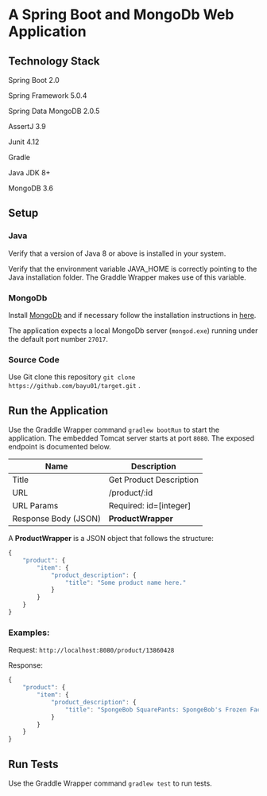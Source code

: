 # A Spring Boot and MongoDb Web Application

## Technology Stack

Spring Boot 2.0

Spring Framework 5.0.4

Spring Data MongoDB 2.0.5

AssertJ 3.9

Junit 4.12

Gradle

Java JDK 8+

MongoDB 3.6



## Setup

### Java

Verify that a version of Java 8 or above is installed in your system.

Verify that the environment variable JAVA_HOME is correctly pointing to the Java installation folder. The Graddle Wrapper makes use of this variable.

### MongoDb

Install [MongoDb](https://www.mongodb.com/download-center?jmp=nav#community) and if necessary follow the installation instructions in [here](https://docs.mongodb.com/manual/tutorial/install-mongodb-on-windows/).

The application expects a local MongoDb server (`mongod.exe`) running under the default port number `27017`.

### Source Code

Use Git clone this repository `git clone https://github.com/bayu01/target.git` .



## Run the Application

Use the Graddle Wrapper command `gradlew bootRun` to start the application. The embedded Tomcat server starts at port `8080`. The exposed endpoint is documented below.

| Name                 | Description             |
| -------------------- | ----------------------- |
| Title                | Get Product Description |
| URL                  | /product/:id            |
| URL Params           | Required: id=[integer]  |
| Response Body (JSON) | **ProductWrapper**      |

A **ProductWrapper** is a JSON object that follows the structure:

```javascript
{
	"product": {
		"item": {
			"product_description": {
				"title": "Some product name here."
			}
		}
	}
}
```

### Examples:

Request: `http://localhost:8080/product/13860428`

Response: 

```javascript
{
	"product": {
		"item": {
			"product_description": {
				"title": "SpongeBob SquarePants: SpongeBob's Frozen Face-off"
			}
		}
	}
}
```



## Run Tests

Use the Graddle Wrapper command `gradlew test` to run tests.
